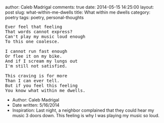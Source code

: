 author: Caleb Madrigal
comments: true
date: 2014-05-15 14:25:00
layout: post
slug: what-within-me-dwells
title: What within me dwells
category: poetry
tags: poetry, personal-thoughts

<pre>
Ever feel that feeling 
That words cannot express?
Can't play my music loud enough
To this one coalesce.

I cannot run fast enough
Or flee it on my bike.
And if I scream my lungs out
I'm still not satisfied.

This craving is for more
Than I can ever tell.
But if you feel this feeling
You know what within me dwells.
</pre>

* Author: Caleb Madrigal
* Date written: 5/16/2014
* Inspiration: Last night, a neighbor complained that they could hear my music 3 doors down. This feeling is why I was playing my music so loud.

